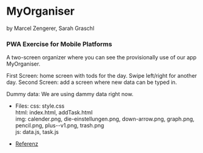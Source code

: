 # MyOrganiser #
by Marcel Zengerer, Sarah Graschl

### PWA Exercise for Mobile Platforms  ###

A two-screen organizer where you can see the provisionally use of our app MyOrganiser. 

First Screen: home screen with tods for the day. Swipe left/right for another day.
Second Screen: add a screen where new data can be typed in.

Dummy data: We are using dammy data right now.

* Files:
	css: style.css	
	html: index.html, addTask.html	
	img: calender.png, die-einstellungen.png, down-arrow.png, graph.png, pencil.png, plus--v1.png, trash.png	
	js: data.js, task.js
	
* [Referenz](https://github.com/ZengererMarcel/MyOrganiser) 
